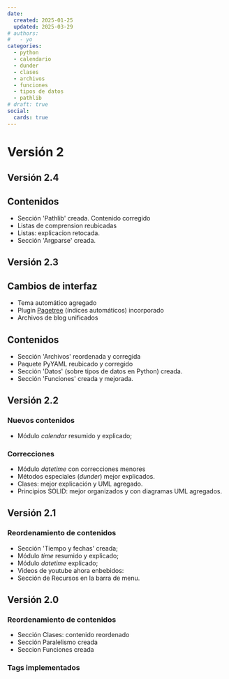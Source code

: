 ```yaml
---
date:
  created: 2025-01-25
  updated: 2025-03-29
# authors:
#   - yo
categories:
  - python
  - calendario
  - dunder
  - clases
  - archivos
  - funciones
  - tipos de datos
  - pathlib
# draft: true
social:
  cards: true
---
```



# Versión 2


## Versión 2.4

## Contenidos

- Sección 'Pathlib' creada. Contenido corregido
- Listas de comprension reubicadas
- Listas: explicacion retocada.
- Sección 'Argparse' creada.



<!-- mas -->


## Versión 2.3

## Cambios de interfaz

- Tema automático agregado
- Plugin [Pagetree](https://tombreit.github.io/mkdocs-pagetree-plugin/) (índices automáticos) incorporado 
- Archivos de blog unificados

## Contenidos

- Sección 'Archivos' reordenada y corregida
- Paquete PyYAML reubicado y corregido
- Sección 'Datos' (sobre tipos de datos en Python) creada.
- Sección 'Funciones' creada y mejorada.


## Versión 2.2


### Nuevos contenidos

- Módulo *calendar* resumido y explicado;


### Correcciones

- Módulo *datetime* con correcciones menores
- Métodos especiales (*dunder*) mejor explicados.
- Clases: mejor explicación y UML agregado.
- Principios SOLID: mejor organizados y con diagramas UML agregados.



## Versión 2.1

### Reordenamiento de contenidos
- Sección 'Tiempo y fechas' creada;
- Módulo *time* resumido y explicado;
- Módulo *datetime* explicado;
- Videos de youtube ahora enbebidos:
- Sección de Recursos en la barra de menu.


## Versión 2.0

### Reordenamiento de contenidos
- Sección Clases: contenido reordenado
- Sección Paralelismo creada
- Seccion Funciones creada

### Tags implementados